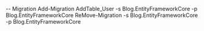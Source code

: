 ﻿-- Migration
Add-Migration AddTable_User -s Blog.EntityFrameworkCore -p Blog.EntityFrameworkCore
ReMove-Migration -s Blog.EntityFrameworkCore -p Blog.EntityFrameworkCore
